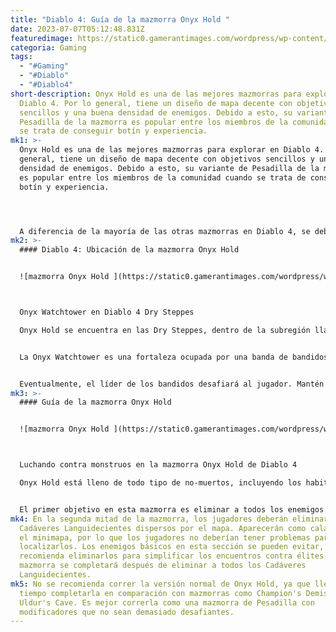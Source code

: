 ```yaml
---
title: "Diablo 4: Guía de la mazmorra Onyx Hold "
date: 2023-07-07T05:12:48.831Z
featuredimage: https://static0.gamerantimages.com/wordpress/wp-content/uploads/2023/06/diablo-4-dry-steppes-line.jpg?q=50&fit=contain&w=1140&h=&dpr=1.5
categoria: Gaming
tags:
  - "#Gaming"
  - "#Diablo"
  - "#Diablo4"
short-description: Onyx Hold es una de las mejores mazmorras para explorar en
  Diablo 4. Por lo general, tiene un diseño de mapa decente con objetivos
  sencillos y una buena densidad de enemigos. Debido a esto, su variante de
  Pesadilla de la mazmorra es popular entre los miembros de la comunidad cuando
  se trata de conseguir botín y experiencia.
mk1: >-
  Onyx Hold es una de las mejores mazmorras para explorar en Diablo 4. Por lo
  general, tiene un diseño de mapa decente con objetivos sencillos y una buena
  densidad de enemigos. Debido a esto, su variante de Pesadilla de la mazmorra
  es popular entre los miembros de la comunidad cuando se trata de conseguir
  botín y experiencia.




  A diferencia de la mayoría de las otras mazmorras en Diablo 4, se deben completar algunos pasos adicionales antes de poder acceder a Onyx Hold. Afortunadamente, no hay nada demasiado complicado involucrado, y cualquiera que tenga un nivel suficientemente alto debería poder desbloquear esta mazmorra de manera relativamente fácil.
mk2: >-
  #### Diablo 4: Ubicación de la mazmorra Onyx Hold


  ![mazmorra Onyx Hold ](https://static0.gamerantimages.com/wordpress/wp-content/uploads/2023/05/dry-steppes-waypoints-in-diablo-4-onyx-watchtower.png?q=50&fit=crop&w=1500&dpr=1.5 "mazmorra Onyx Hold ")



  Onyx Watchtower en Diablo 4 Dry Steppes

  Onyx Hold se encuentra en las Dry Steppes, dentro de la subregión llamada Onyx Watchtower, que está directamente al sureste de Ked Bardu. Desde la ciudad de los bárbaros, dirígete hacia los Khargai Crags y recorre la base del cañón.


  La Onyx Watchtower es una fortaleza ocupada por una banda de bandidos. Aquí, los jugadores deberán eliminar a todos los enemigos y destruir partes del campamento. Ten cuidado con las jaulas, ya que al romperlas se liberarán las bestias atrapadas.


  Eventualmente, el líder de los bandidos desafiará al jugador. Mantén un ojo en las nubes de humo mareantes y en los atacantes sorpresa mientras luchas contra ella. Deshazte de la líder para desbloquear la Onyx Watchtower como una nueva zona segura, completa con un punto de viaje rápido y una estación de herrería.
mk3: >-
  #### Guía de la mazmorra Onyx Hold


  ![mazmorra Onyx Hold ](https://static0.gamerantimages.com/wordpress/wp-content/uploads/2023/07/diablo-4-onyx-hold-combat.jpg?q=50&fit=crop&w=1500&dpr=1.5 "mazmorra Onyx Hold ")



  Luchando contra monstruos en la mazmorra Onyx Hold de Diablo 4

  Onyx Hold está lleno de todo tipo de no-muertos, incluyendo los habituales cadáveres ambulantes y fantasmas. Utiliza el conjunto de azulejos de prisión que también se ve en otras mazmorras como Guuhlrahn Slums y el Black Asylum, así que espera encontrar muchos caminos amplios, celdas de prisión y callejones sin salida.


  El primer objetivo en esta mazmorra es eliminar a todos los enemigos del área. Es importante ser minucioso aquí, ya que el mecanismo de generación de hordas no siempre parece activarse en Onyx Hold por alguna razón. Asegúrate de revisar las celdas de la prisión en busca de zombis encadenados, ya que también cuentan para el objetivo de eliminación.
mk4: En la segunda mitad de la mazmorra, los jugadores deberán eliminar a los
  Cadáveres Languidecientes dispersos por el mapa. Aparecerán como calaveras en
  el minimapa, por lo que los jugadores no deberían tener problemas para
  localizarlos. Los enemigos básicos en esta sección se pueden evitar, pero se
  recomienda eliminarlos para simplificar los encuentros contra élites. La
  mazmorra se completará después de eliminar a todos los Cadáveres
  Languidecientes.
mk5: No se recomienda correr la versión normal de Onyx Hold, ya que lleva más
  tiempo completarla en comparación con mazmorras como Champion's Demise o
  Uldur's Cave. Es mejor correrla como una mazmorra de Pesadilla con
  modificadores que no sean demasiado desafiantes.
---
```

